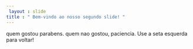 ```yaml
---
 layout : slide 
title : " Bem-vindo ao nosso segundo slide! "
---
```

quem gostou parabens. quem nao gostou, paciencia.
Use a seta esquerda para voltar!
